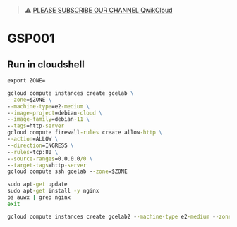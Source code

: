 >⚠️ [PLEASE SUBSCRIBE OUR CHANNEL QwikCloud](https://www.youtube.com/@qwikcloud)
# GSP001
## Run in cloudshell
```cmd
export ZONE=
```
```cmd
gcloud compute instances create gcelab \
--zone=$ZONE \
--machine-type=e2-medium \
--image-project=debian-cloud \
--image-family=debian-11 \
--tags=http-server
gcloud compute firewall-rules create allow-http \
--action=ALLOW \
--direction=INGRESS \
--rules=tcp:80 \
--source-ranges=0.0.0.0/0 \
--target-tags=http-server
gcloud compute ssh gcelab --zone=$ZONE
```
```cmd
sudo apt-get update
sudo apt-get install -y nginx
ps auwx | grep nginx
exit
```
```cmd
gcloud compute instances create gcelab2 --machine-type e2-medium --zone=$ZONE
```